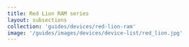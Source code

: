 ```yaml
---
title: Red Lion RAM series
layout: subsections
collection: 'guides/devices/red-lion-ram'
image: '/guides/images/devices/device-list/red_lion.jpg'
---
```

